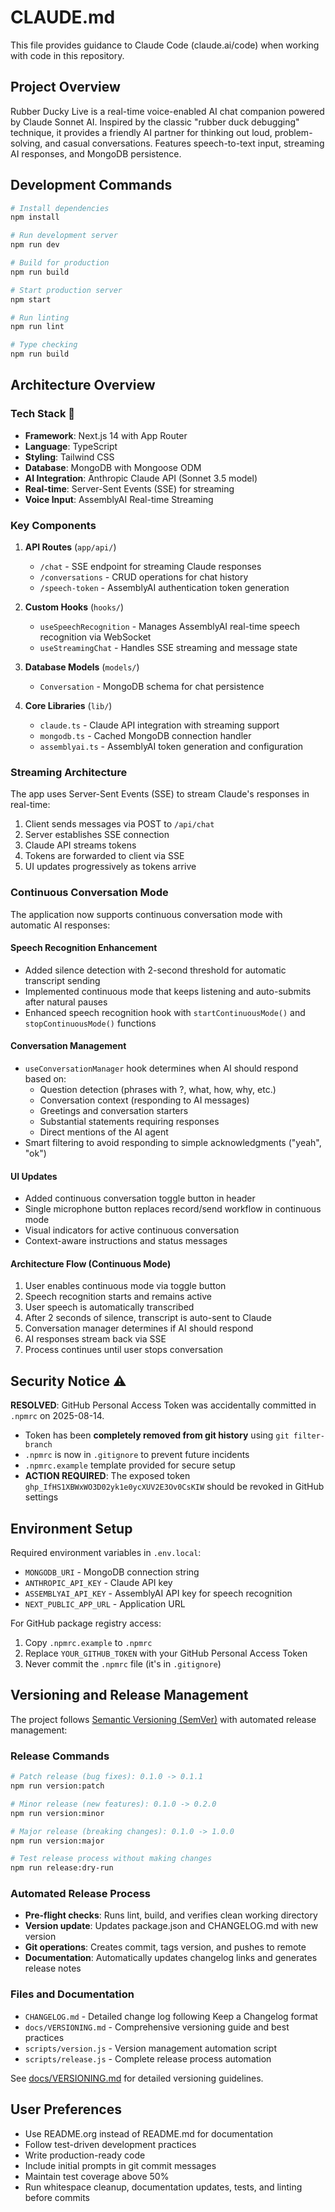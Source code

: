 # CLAUDE.md

This file provides guidance to Claude Code (claude.ai/code) when working with code in this repository.

## Project Overview

Rubber Ducky Live is a real-time voice-enabled AI chat companion powered by Claude Sonnet AI. Inspired by the classic "rubber duck debugging" technique, it provides a friendly AI partner for thinking out loud, problem-solving, and casual conversations. Features speech-to-text input, streaming AI responses, and MongoDB persistence.

## Development Commands

```bash
# Install dependencies
npm install

# Run development server
npm run dev

# Build for production
npm run build

# Start production server
npm start

# Run linting
npm run lint

# Type checking
npm run build
```

## Architecture Overview

### Tech Stack 🦆
- **Framework**: Next.js 14 with App Router
- **Language**: TypeScript
- **Styling**: Tailwind CSS
- **Database**: MongoDB with Mongoose ODM
- **AI Integration**: Anthropic Claude API (Sonnet 3.5 model)
- **Real-time**: Server-Sent Events (SSE) for streaming
- **Voice Input**: AssemblyAI Real-time Streaming

### Key Components

1. **API Routes** (`app/api/`)
   - `/chat` - SSE endpoint for streaming Claude responses
   - `/conversations` - CRUD operations for chat history
   - `/speech-token` - AssemblyAI authentication token generation

2. **Custom Hooks** (`hooks/`)
   - `useSpeechRecognition` - Manages AssemblyAI real-time speech recognition via WebSocket
   - `useStreamingChat` - Handles SSE streaming and message state

3. **Database Models** (`models/`)
   - `Conversation` - MongoDB schema for chat persistence

4. **Core Libraries** (`lib/`)
   - `claude.ts` - Claude API integration with streaming support
   - `mongodb.ts` - Cached MongoDB connection handler
   - `assemblyai.ts` - AssemblyAI token generation and configuration

### Streaming Architecture

The app uses Server-Sent Events (SSE) to stream Claude's responses in real-time:
1. Client sends messages via POST to `/api/chat`
2. Server establishes SSE connection
3. Claude API streams tokens
4. Tokens are forwarded to client via SSE
5. UI updates progressively as tokens arrive

### Continuous Conversation Mode

The application now supports continuous conversation mode with automatic AI responses:

#### Speech Recognition Enhancement
- Added silence detection with 2-second threshold for automatic transcript sending
- Implemented continuous mode that keeps listening and auto-submits after natural pauses
- Enhanced speech recognition hook with `startContinuousMode()` and `stopContinuousMode()` functions

#### Conversation Management
- `useConversationManager` hook determines when AI should respond based on:
  - Question detection (phrases with ?, what, how, why, etc.)
  - Conversation context (responding to AI messages)
  - Greetings and conversation starters
  - Substantial statements requiring responses
  - Direct mentions of the AI agent
- Smart filtering to avoid responding to simple acknowledgments ("yeah", "ok")

#### UI Updates
- Added continuous conversation toggle button in header
- Single microphone button replaces record/send workflow in continuous mode
- Visual indicators for active continuous conversation
- Context-aware instructions and status messages

#### Architecture Flow (Continuous Mode)
1. User enables continuous mode via toggle button
2. Speech recognition starts and remains active
3. User speech is automatically transcribed
4. After 2 seconds of silence, transcript is auto-sent to Claude
5. Conversation manager determines if AI should respond
6. AI responses stream back via SSE
7. Process continues until user stops conversation

## Security Notice ⚠️

**RESOLVED**: GitHub Personal Access Token was accidentally committed in `.npmrc` on 2025-08-14. 
- Token has been **completely removed from git history** using `git filter-branch`
- `.npmrc` is now in `.gitignore` to prevent future incidents  
- `.npmrc.example` template provided for secure setup
- **ACTION REQUIRED**: The exposed token `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` should be revoked in GitHub settings

## Environment Setup

Required environment variables in `.env.local`:
- `MONGODB_URI` - MongoDB connection string
- `ANTHROPIC_API_KEY` - Claude API key
- `ASSEMBLYAI_API_KEY` - AssemblyAI API key for speech recognition
- `NEXT_PUBLIC_APP_URL` - Application URL

For GitHub package registry access:
1. Copy `.npmrc.example` to `.npmrc`
2. Replace `YOUR_GITHUB_TOKEN` with your GitHub Personal Access Token
3. Never commit the `.npmrc` file (it's in `.gitignore`)

## Versioning and Release Management

The project follows [Semantic Versioning (SemVer)](https://semver.org/) with automated release management:

### Release Commands
```bash
# Patch release (bug fixes): 0.1.0 -> 0.1.1
npm run version:patch

# Minor release (new features): 0.1.0 -> 0.2.0  
npm run version:minor

# Major release (breaking changes): 0.1.0 -> 1.0.0
npm run version:major

# Test release process without making changes
npm run release:dry-run
```

### Automated Release Process
- **Pre-flight checks**: Runs lint, build, and verifies clean working directory
- **Version update**: Updates package.json and CHANGELOG.md with new version
- **Git operations**: Creates commit, tags version, and pushes to remote
- **Documentation**: Automatically updates changelog links and generates release notes

### Files and Documentation
- `CHANGELOG.md` - Detailed change log following Keep a Changelog format
- `docs/VERSIONING.md` - Comprehensive versioning guide and best practices
- `scripts/version.js` - Version management automation script
- `scripts/release.js` - Complete release process automation

See [docs/VERSIONING.md](docs/VERSIONING.md) for detailed versioning guidelines.

## User Preferences

- Use README.org instead of README.md for documentation
- Follow test-driven development practices
- Write production-ready code
- Include initial prompts in git commit messages
- Maintain test coverage above 50%
- Run whitespace cleanup, documentation updates, tests, and linting before commits